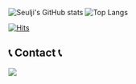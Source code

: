 ![Seulji's GitHub stats](https://github-readme-stats.vercel.app/api?username=SeuljiMoon&show_icons=true&theme=radical)
![Top Langs](https://github-readme-stats.vercel.app/api/top-langs/?username=SeuljiMoon&layout=compact&theme=dark)  

[![Hits](https://hits.seeyoufarm.com/api/count/incr/badge.svg?url=https%3A%2F%2Fgithub.com%2FSeuljiMoon&count_bg=%23EDEB91&title_bg=%23555555&icon=&icon_color=%23FF8989&title=hits&edge_flat=false)](https://hits.seeyoufarm.com)

## 📞 Contact 📞
<div style="display:flex; flex-direction:row;">
    <a href="seuljimoon98@gmail.com">
        <img src="https://img.shields.io/badge/Gmail-EA4335?style=for-the-badge&logo=Gmail&logoColor=white"> 
    </a>
</div><br>
